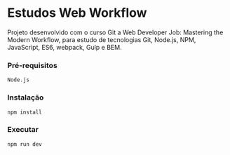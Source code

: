 # Estudos Web Workflow

Projeto desenvolvido com o curso Git a Web Developer Job: Mastering the Modern Workflow, para estudo de tecnologias Git, Node.js, NPM, JavaScript, ES6, webpack, Gulp e BEM.

### Pré-requisitos

```
Node.js
```

### Instalação

```
npm install
```


### Executar

```
npm run dev
```


